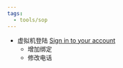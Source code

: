 ```yaml
---
tags:
  - tools/sop
---
```


- 虚拟机登陆 [Sign in to your account](https://aka.ms/mfasetup)
	- 增加绑定
	- 修改电话
